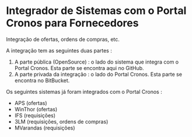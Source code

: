 # Integrador de Sistemas com o Portal Cronos para Fornecedores

Integração de ofertas, ordens de compras, etc.

A integração tem as seguintes duas partes : 
1. A parte pública (OpenSource)  : o lado do sistema que integra com o Portal  Cronos.
   Esta parte se encontra aqui no GitHub.
2. A parte privada da integração : o lado do Portal Cronos.
   Esta parte se encontra no BitBucket.
   
Os seguintes sistemas já foram integrados com o Portal Cronos : 
* APS	     (ofertas)
* WinThor   (ofertas)
* IFS       (requisições)
* 3LM       (requisições, ordens de compras) 
* MVarandas (requisições)

